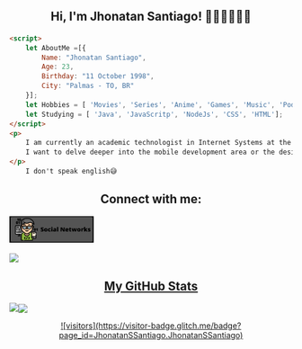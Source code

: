 <h2 align="center">Hi, I'm Jhonatan Santiago! 🙋🏾‍♂️👨🏾‍💻</h2>

````html
<script>
    let AboutMe =[{
    	Name: "Jhonatan Santiago",
    	Age: 23,
    	Birthday: "11 October 1998",
    	City: "Palmas - TO, BR"   
	}];
	let Hobbies = [ 'Movies', 'Series', 'Anime', 'Games', 'Music', 'Podcast', 'Cinema', 'Eating', 'Pets'];	
	let Studying = [ 'Java', 'JavaScritp', 'NodeJs', 'CSS', 'HTML'];
</script>
<p>   
	I am currently an academic technologist in Internet Systems at the Federal Institute of Tocantins - Campus Palmas.
	I want to delve deeper into the mobile development area or the design area, UI/UX.
</p>
	I don't speak english😅
````


<h2 align='center'> Connect with me: </h2>
<p align="left"><a href="https://cliolink.com/jhonatanssantiago" target="blank"><img src="img/social.png" width=150/></a</p>
<p><img align="center" src="https://komarev.com/ghpvc/?username=JhonatanSSantiago&label=Profile%20views&color=0e75b6&style=flat"/> </p>
	
<h2 align="center"> My GitHub Stats </h2>
<p><img align="left" src="https://github-readme-stats.vercel.app/api?username=JhonatanSSantiago&count_private=true&show_icons=true&theme=radical" /></p>
<p><img align="center" src="https://github-readme-stats.vercel.app/api/top-langs/?username=JhonatanSSantiago&theme=radical"/></p>

<p align="center"> ![visitors](https://visitor-badge.glitch.me/badge?page_id=JhonatanSSantiago.JhonatanSSantiago) </p>




